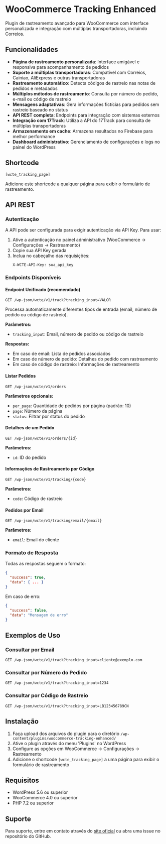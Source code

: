 # WooCommerce Tracking Enhanced

Plugin de rastreamento avançado para WooCommerce com interface personalizada e integração com múltiplas transportadoras, incluindo Correios.

## Funcionalidades

- **Página de rastreamento personalizada**: Interface amigável e responsiva para acompanhamento de pedidos
- **Suporte a múltiplas transportadoras**: Compatível com Correios, Cainiao, AliExpress e outras transportadoras
- **Rastreamento automático**: Detecta códigos de rastreio nas notas de pedidos e metadados
- **Múltiplos métodos de rastreamento**: Consulta por número do pedido, e-mail ou código de rastreio
- **Mensagens adaptativas**: Gera informações fictícias para pedidos sem rastreio baseado no status
- **API REST completa**: Endpoints para integração com sistemas externos
- **Integração com 17Track**: Utiliza a API do 17Track para consulta de múltiplas transportadoras
- **Armazenamento em cache**: Armazena resultados no Firebase para melhor performance
- **Dashboard administrativo**: Gerenciamento de configurações e logs no painel do WordPress

## Shortcode

```
[wcte_tracking_page]
```

Adicione este shortcode a qualquer página para exibir o formulário de rastreamento.

## API REST

### Autenticação

A API pode ser configurada para exigir autenticação via API Key. Para usar:

1. Ative a autenticação no painel administrativo (WooCommerce → Configurações → Rastreamento)
2. Copie sua API Key gerada
3. Inclua no cabeçalho das requisições:
   ```
   X-WCTE-API-Key: sua_api_key
   ```

### Endpoints Disponíveis

#### Endpoint Unificado (recomendado)

```
GET /wp-json/wcte/v1/track?tracking_input=VALOR
```

Processa automaticamente diferentes tipos de entrada (email, número de pedido ou código de rastreio).

**Parâmetros:**
- `tracking_input`: Email, número de pedido ou código de rastreio

**Respostas:**
- Em caso de email: Lista de pedidos associados
- Em caso de número de pedido: Detalhes do pedido com rastreamento
- Em caso de código de rastreio: Informações de rastreamento

#### Listar Pedidos

```
GET /wp-json/wcte/v1/orders
```

**Parâmetros opcionais:**
- `per_page`: Quantidade de pedidos por página (padrão: 10)
- `page`: Número da página
- `status`: Filtrar por status do pedido

#### Detalhes de um Pedido

```
GET /wp-json/wcte/v1/orders/{id}
```

**Parâmetros:**
- `id`: ID do pedido

#### Informações de Rastreamento por Código

```
GET /wp-json/wcte/v1/tracking/{code}
```

**Parâmetros:**
- `code`: Código de rastreio

#### Pedidos por Email

```
GET /wp-json/wcte/v1/tracking/email/{email}
```

**Parâmetros:**
- `email`: Email do cliente

### Formato de Resposta

Todas as respostas seguem o formato:

```json
{
  "success": true,
  "data": { ... }
}
```

Em caso de erro:

```json
{
  "success": false,
  "data": "Mensagem de erro"
}
```

## Exemplos de Uso

### Consultar por Email

```
GET /wp-json/wcte/v1/track?tracking_input=cliente@exemplo.com
```

### Consultar por Número do Pedido

```
GET /wp-json/wcte/v1/track?tracking_input=1234
```

### Consultar por Código de Rastreio

```
GET /wp-json/wcte/v1/track?tracking_input=LB123456789CN
```

## Instalação

1. Faça upload dos arquivos do plugin para o diretório `/wp-content/plugins/woocommerce-tracking-enhanced/`
2. Ative o plugin através do menu 'Plugins' no WordPress
3. Configure as opções em WooCommerce → Configurações → Rastreamento
4. Adicione o shortcode `[wcte_tracking_page]` a uma página para exibir o formulário de rastreamento

## Requisitos

- WordPress 5.6 ou superior
- WooCommerce 4.0 ou superior
- PHP 7.2 ou superior

## Suporte

Para suporte, entre em contato através do [site oficial](https://exemplo.com.br/suporte) ou abra uma issue no repositório do GitHub.
